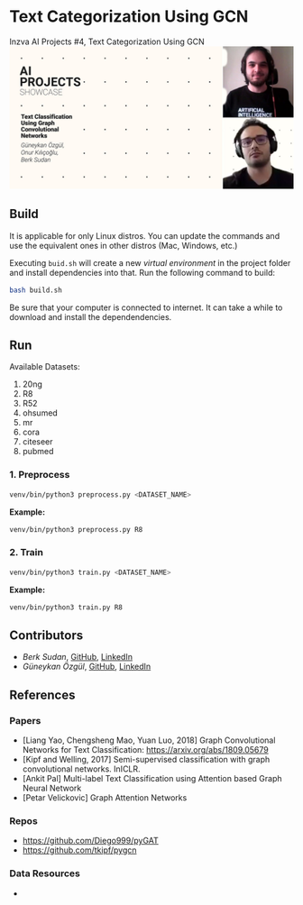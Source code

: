 # Text Categorization Using GCN
Inzva AI Projects #4, Text Categorization Using GCN
![Showcase Cover with Photos](docs/pics/showcase_cover_with_photos.jpeg)

## Build
It is applicable for only Linux distros. You can update the commands and use the equivalent ones in other distros (Mac, Windows, etc.)

Executing ```buid.sh``` will create a new _virtual environment_ in the project folder and install dependencies into that. Run the following command to build: 
```bash
bash build.sh 
```

Be sure that your computer is connected to internet. It can take a while to download and install the dependendencies.

## Run
Available Datasets:
1. 20ng
2. R8
3. R52
4. ohsumed
5. mr
6. cora
7. citeseer
8. pubmed

### 1. Preprocess
```bash
venv/bin/python3 preprocess.py <DATASET_NAME>
```
**Example:**
```bash
venv/bin/python3 preprocess.py R8
```

### 2. Train
```bash
venv/bin/python3 train.py <DATASET_NAME>
```
**Example:**
```bash
venv/bin/python3 train.py R8
```

## Contributors
- *Berk Sudan*, [GitHub](https://github.com/berksudan), [LinkedIn](https://linkedin.com/in/berksudan/)
- *Güneykan Özgül*, [GitHub](https://github.com/guneykan/),  [LinkedIn](https://www.linkedin.com/in/guneykan-ozgul)

## References

### Papers 
+ [Liang Yao, Chengsheng Mao, Yuan Luo, 2018] Graph Convolutional Networks for Text Classification: https://arxiv.org/abs/1809.05679 
+ [Kipf and Welling, 2017]  Semi-supervised classification with graph convolutional networks. InICLR.
+ [Ankit Pal] Multi-label Text Classification using Attention based Graph Neural Network
+ [Petar Velickovic] Graph Attention Networks

### Repos
+ https://github.com/Diego999/pyGAT
+ https://github.com/tkipf/pygcn

### Data Resources
+ 
